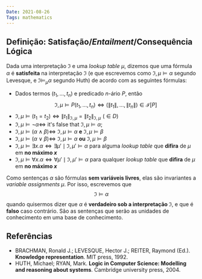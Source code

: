 ```yaml
---
Date: 2021-08-26
Tags: mathematics 
---
```

## Definição: Satisfação/*Entailment*/Consequência Lógica
Dada uma interpretação $\mathfrak{I}$ e uma *lookup table* $\mu$, dizemos que uma fórmula $\alpha$ é **satisfeita** na interpretação $\mathfrak{I}$ (e que escrevemos como $\mathfrak{I}, \mu \models \alpha$ segundo Levesque, e $\mathfrak{I} \models_\mu \alpha$ segundo Huth) de acordo com as seguintes fórmulas:
- Dados termos $(t_1, \dots, t_n)$ e predicado $n$-ário $P$, então
$$\mathfrak{I}, \mu \models P(t_1, \dots, t_n) \iff (\|t_1\|, \dots, \|t_n\|) \in \mathcal{I}[P]$$
- $\mathfrak{I}, \mu \models (t_1 = t_2) \iff \|t_1\|_{\mathfrak{I}, \mu} = \|t_2\|_{\mathfrak{I}, \mu} \,\,(\in D)$
- $\mathfrak{I}, \mu \models \lnot \alpha \iff$ it's false that $\mathfrak{I}, \mu \models \alpha$;
- $\mathfrak{I}, \mu \models (\alpha \land \beta) \iff$ $\mathfrak{I}, \mu \models \alpha$ **e** $\mathfrak{I}, \mu \models \beta$
- $\mathfrak{I}, \mu \models (\alpha \lor \beta) \iff$ $\mathfrak{I}, \mu \models \alpha$ **ou** $\mathfrak{I}, \mu \models \beta$
- $\mathfrak{I}, \mu \models \exists x.\alpha \iff \exists \mu' \mid \mathfrak{I}, \mu' \models \alpha$ para alguma *lookup table* que **difira** de $\mu$ em **no máximo $x$**
- $\mathfrak{I}, \mu \models \forall x.\alpha \iff \forall \mu' \mid \mathfrak{I}, \mu' \models \alpha$ para qualquer *lookup table* que **difira** de $\mu$ em **no máximo $x$**

Como sentenças $\alpha$ são fórmulas **sem variáveis livres**, elas são invariantes a *variable assignments* $\mu$. Por isso, escrevemos que 
$$\mathfrak{I} \models \alpha$$ quando quisermos dizer que $\alpha$ é **verdadeiro sob a interpretação $\mathfrak{I}$**, e que é **falso** caso contrário. São as sentenças que serão as unidades de conhecimento em uma base de conhecimento. 


## Referências
- BRACHMAN, Ronald J.; LEVESQUE, Hector J.; REITER, Raymond (Ed.). **Knowledge representation**. MIT press, 1992.
- HUTH, Michael; RYAN, Mark. **Logic in Computer Science: Modelling and reasoning about systems**. Cambridge university press, 2004.
